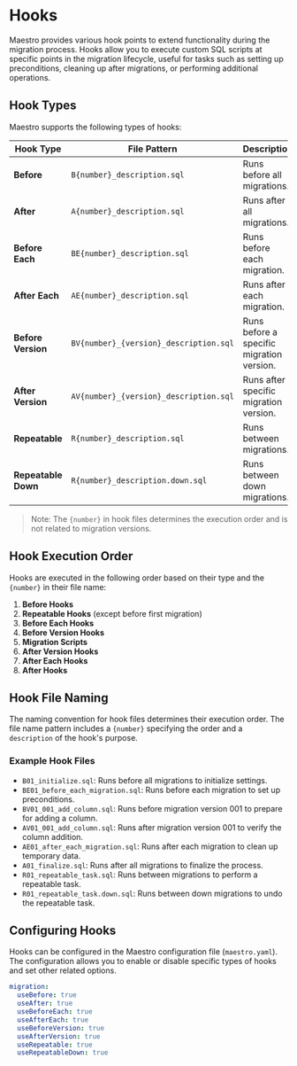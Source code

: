 # Hooks

Maestro provides various hook points to extend functionality during the migration process. Hooks allow you to execute custom SQL scripts at specific points in the migration lifecycle, useful for tasks such as setting up preconditions, cleaning up after migrations, or performing additional operations.

## Hook Types

Maestro supports the following types of hooks:

| Hook Type           | File Pattern                          | Description                                                                 |
|---------------------|---------------------------------------|-----------------------------------------------------------------------------|
| **Before**          | `B{number}_description.sql`           | Runs before all migrations.                                                 |
| **After**           | `A{number}_description.sql`           | Runs after all migrations.                                                  |
| **Before Each**     | `BE{number}_description.sql`          | Runs before each migration.                                                 |
| **After Each**      | `AE{number}_description.sql`          | Runs after each migration.                                                  |
| **Before Version**  | `BV{number}_{version}_description.sql` | Runs before a specific migration version.                                    |
| **After Version**   | `AV{number}_{version}_description.sql` | Runs after a specific migration version.                                     |
| **Repeatable**      | `R{number}_description.sql`           | Runs between migrations.                                                     |
| **Repeatable Down** | `R{number}_description.down.sql`      | Runs between down migrations.                                                |

> Note: The `{number}` in hook files determines the execution order and is not related to migration versions.

## Hook Execution Order

Hooks are executed in the following order based on their type and the `{number}` in their file name:

1. **Before Hooks**
2. **Repeatable Hooks** (except before first migration)
3. **Before Each Hooks**
4. **Before Version Hooks**
5. **Migration Scripts**
6. **After Version Hooks**
7. **After Each Hooks**
8. **After Hooks**

## Hook File Naming

The naming convention for hook files determines their execution order. The file name pattern includes a `{number}` specifying the order and a `description` of the hook's purpose.

### Example Hook Files

- `B01_initialize.sql`: Runs before all migrations to initialize settings.
- `BE01_before_each_migration.sql`: Runs before each migration to set up preconditions.
- `BV01_001_add_column.sql`: Runs before migration version 001 to prepare for adding a column.
- `AV01_001_add_column.sql`: Runs after migration version 001 to verify the column addition.
- `AE01_after_each_migration.sql`: Runs after each migration to clean up temporary data.
- `A01_finalize.sql`: Runs after all migrations to finalize the process.
- `R01_repeatable_task.sql`: Runs between migrations to perform a repeatable task.
- `R01_repeatable_task.down.sql`: Runs between down migrations to undo the repeatable task.

## Configuring Hooks

Hooks can be configured in the Maestro configuration file (`maestro.yaml`). The configuration allows you to enable or disable specific types of hooks and set other related options.

```yaml
migration:
  useBefore: true
  useAfter: true
  useBeforeEach: true
  useAfterEach: true
  useBeforeVersion: true
  useAfterVersion: true
  useRepeatable: true
  useRepeatableDown: true
```
